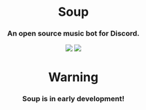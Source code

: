 <h1 align="center">Soup</h1>

<h3 align="center">An open source music bot for Discord.</h3>

<p align="center">
    <a href="https://github.com/DelxHQ/Soup/blob/master/LICENSE"><img src="https://img.shields.io/github/license/DelxHQ/Soup?style=for-the-badge&color=fbedff"></a>
    <a href="https://github.com/DelxHQ/Soup/actions"><img src="https://img.shields.io/github/workflow/status/DelxHQ/Soup/Build%20Test/master?style=for-the-badge"></a>
</p>

<h1 align="center">Warning</h1>
<h3 align="center">Soup is in early development!</h3>
